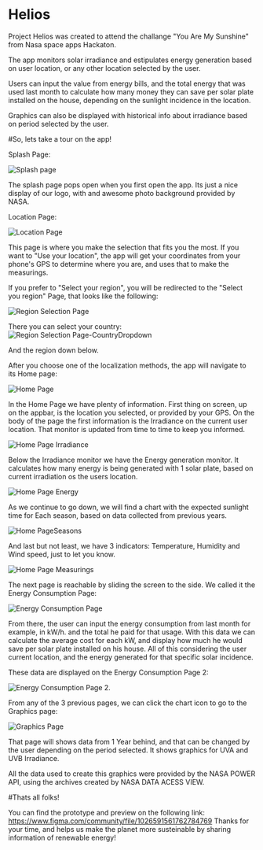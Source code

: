 # Helios
Project Helios was created to attend the challange "You Are My Sunshine" from Nasa space apps Hackaton.

The app monitors solar irradiance and estipulates energy generation based on user location, or any other location selected by the user. 

Users can input the value from energy bills, and the total energy that was used last month to calculate how many money they can save per solar plate installed on the house, depending on the sunlight incidence in the location.

Graphics can also be displayed with historical info about irradiance based on period selected by the user.

#So, lets take a tour on the app!

Splash Page:

![Splash page](https://user-images.githubusercontent.com/91791747/135771458-92389d6c-389e-4817-8a6b-5720a1cf7857.png)

The splash page pops open when you first open the app. Its just a nice display of our logo, with and awesome photo background provided by NASA.

Location Page:

![Location Page](https://user-images.githubusercontent.com/91791747/135771494-daa02ad2-1cf9-4e05-9b12-a1d93d7dd3ee.png)

This page is where you make the selection that fits you the most.
If you want to "Use your location", the app will get your coordinates from your phone's GPS to determine where you are, and uses that to make the measurings.

If you prefer to "Select your region", you will be redirected to the "Select you region" Page, that looks like the following:

![Region Selection Page](https://user-images.githubusercontent.com/91791747/135771560-4dc84982-7170-4ff0-96c1-4e58a22338bc.png)

There you can select your country: 
![Region Selection Page-CountryDropdown](https://user-images.githubusercontent.com/91791747/135771576-6bee07f3-8bd6-4768-a7ac-9b46eede7d69.png)

And the region down below.

After you choose one of the localization methods, the app will navigate to its Home page:

![Home Page](https://user-images.githubusercontent.com/91791747/135771593-86596959-7602-44dd-8b84-228cebdc56cf.png)

In the Home Page we have plenty of information. First thing on screen, up on the appbar, is the location you selected, or provided by your GPS.
On the body of the page the first information is the Irradiance on the current user location. That monitor is updated from time to time to keep you informed.

![Home Page Irradiance](https://user-images.githubusercontent.com/91791747/135772206-91de583d-ddee-45de-ae0f-d5ee7078276c.png)

Below the Irradiance monitor we have the Energy generation monitor. It calculates how many energy is being generated with 1 solar plate, based on current irradiation os the users location.

![Home Page Energy](https://user-images.githubusercontent.com/91791747/135772211-53a068ce-bcaf-4996-971b-094fd3741b32.png)

As we continue to go down, we will find a chart with the expected sunlight time for Each season, based on data collected from previous years.

![Home PageSeasons](https://user-images.githubusercontent.com/91791747/135772219-cb864711-57be-4216-ab8c-c6da1a6325f3.png)

And last but not least, we have 3 indicators: Temperature, Humidity and Wind speed, just to let you know.

![Home Page Measurings](https://user-images.githubusercontent.com/91791747/135772221-1edbfbca-f408-4578-891d-48c49d52e429.png)

The next page is reachable by sliding the screen to the side. We called it the Energy Consumption Page:

![Energy Consumption Page](https://user-images.githubusercontent.com/91791747/135771751-bca7f158-7dac-4ec6-910c-91381d4b5fa7.png)

From there, the user can input the energy consumption from last month for example, in kW/h. and the total he paid for that usage.
With this data we can calculate the average cost for each kW, and display how much he would save per solar plate installed on his house. All of this considering the user current location, and the energy generated for that specific solar incidence.

These data are displayed on the Energy Consumption Page 2:

![Energy Consumption Page 2](https://user-images.githubusercontent.com/91791747/135771876-1beb7ea9-b8e8-4617-a37d-5532e379fe67.png).

From any of the 3 previous pages, we can click the chart icon to go to the Graphics page:

![Graphics Page](https://user-images.githubusercontent.com/91791747/135771893-4ab975f7-7fc6-477a-bd2c-2312d3ff1bb8.png)

That page will shows data from 1 Year behind, and that can be changed by the user depending on the period selected.
It shows graphics for UVA and UVB Irradiance.

All the data used to create this graphics were provided by the NASA POWER API, using the archives created by NASA DATA ACESS VIEW.

#Thats all folks!

You can find the prototype and preview on the following link: https://www.figma.com/community/file/1026591561762784769
Thanks for your time, and helps us make the planet more susteinable by sharing information of renewable energy!
